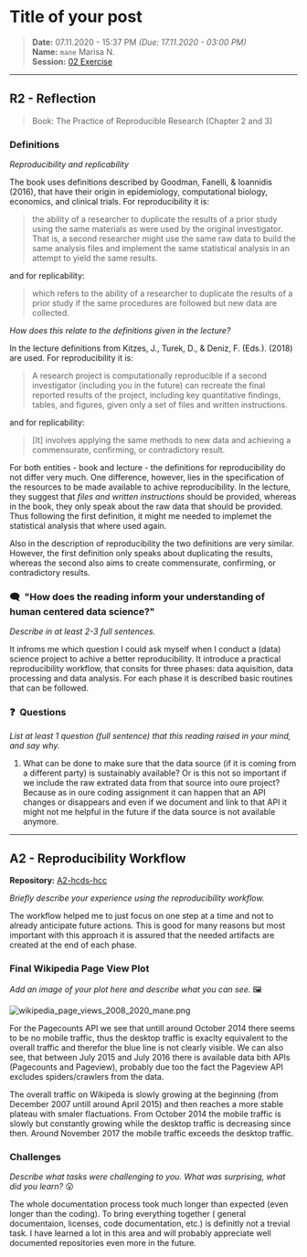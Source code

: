 # Title of your post
> **Date:** 07.11.2020 - 15:37 PM *(Due: 17.11.2020 - 03:00 PM)*  
> **Name:** `mane` Marisa N.  
> **Session:** [02 Exercise](https://github.com/FUB-HCC/hcds-winter-2020/wiki/02_exercise)   
----

## R2 - Reflection
> Book: The Practice of Reproducible Research (Chapter 2 and 3)

### Definitions
_Reproducibility and replicability_

The book uses definitions described by Goodman, Fanelli, & Ioannidis (2016), that have their origin in epidemiology, computational biology, economics, and clinical trials. For reproducibility it is:

> the ability of a researcher to duplicate the results of a prior study using the same materials as were used by the original investigator. That is, a second researcher might use the same raw data to build the same analysis files and implement the same statistical analysis in an attempt to yield the same results.

and for replicability:

> which refers to the ability of a researcher to duplicate the results of a prior study if the same procedures are followed but new data are collected.

_How does this relate to the definitions given in the lecture?_

In the lecture definitions from Kitzes, J., Turek, D., & Deniz, F. (Eds.). (2018) are used. For reproducibility it is:

> A research project is computationally reproducible if a second investigator (including you in the future) can recreate the final reported results of the project, including key quantitative findings, tables, and figures, given only a set of files and written instructions.

and for replicability:

> \[It\] involves applying the same methods to new data and achieving a commensurate, confirming, or contradictory result.


For both entities - book and lecture - the definitions for reproducibility do not differ very much. One difference, however, lies in the specification of the resources to be made available to achive reproducibility. In the lecture, they suggest that _files and written instructions_ should be provided, whereas in the book, they only speak about the raw data that should be provided. Thus following  the first definition, it might me needed to implemet the statistical analysis that where used again. 

Also in the description of reproducibility the two definitions are very similar. However, the first definition only speaks about duplicating the results, whereas the second also aims to create commensurate, confirming, or contradictory results.


### 🗨️&nbsp; "How does the reading inform your understanding of human centered data science?"  
_Describe in at least 2-3 full sentences._

It infroms me which question I could ask myself when I conduct a (data) science project to achive a better reproducibility. It introduce a practical reproducibility workflow, that consits for three phases: data aquisition, data processing and data analysis. For each phase it is described basic routines that can be followed.

### ❓&nbsp; Questions
_List at least 1 question (full sentence) that this reading raised in your mind, and say why._

1. What can be done to make sure that the data source (if it is coming from a different party) is sustainably available? Or is this not so important if we include the raw extrated data from that source into oure project? Because as in oure coding assignment it can happen that an API changes or disappears and even if we document and link to that API it might not me helpful in the future if the data source is not available anymore.

***

## A2 - Reproducibility Workflow

**Repository:** [A2-hcds-hcc](https://github.com/marisanest/A2-hcds-hcc)

_Briefly describe your experience using the reproducibility workflow._

The workflow helped me to just focus on one step at a time and not to already anticipate future actions. This is good for many reasons but most important with this approach it is assured that the needed artifacts are created at the end of each phase.

### Final Wikipedia Page View Plot
_Add an image of your plot here and describe what you can see._ 🖼️ 

![wikipedia_page_views_2008_2020_mane.png](src/img/wikipedia_page_views_2008_2020_mane.png)

For the Pagecounts API we see that untill around October 2014 there seems to be no mobile traffic, thus the desktop traffic is exaclty equivalent to the overall traffic and therefor the blue line is not clearly visible. We can also see, that between July 2015 and July 2016 there is available data bith APIs (Pagecounts and Pageview), probably due too the fact the Pageview API  excludes spiders/crawlers from the data.

The overall traffic on Wikipeda is slowly growing at the beginning (from December 2007 untill around April 2015) and then reaches a more stable plateau with smaler flactuations. From October 2014 the mobile traffic is slowly but constantly growing while the desktop traffic is decreasing since then. Around November 2017 the mobile traffic exceeds the desktop traffic.

### Challenges
_Describe what tasks were challenging to you._
_What was surprising, what did you learn?_ 😮 

The whole documentation process took much longer than expected (even longer than the coding). To bring everything together ( general documentaion, licenses, code documentation, etc.) is definitly not a trevial task. I have learned a lot in this area and will probably appreciate well documented repositories even more in the future.

